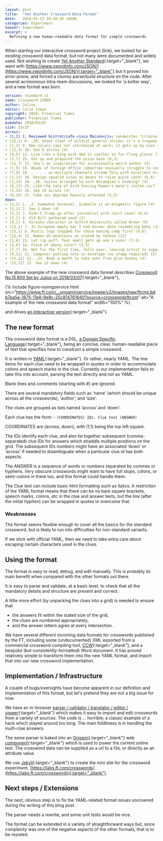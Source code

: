 ```yaml
---
layout: post
title:  "Yet Another Crossword Data Format"
date:   2018-03-23 10:30:30 +0100
categories: Experiment
teaser: Experiment
excerpt: >
  Defining a new human-readable data format for simple crosswords
---
```

When starting our interactive crossword project (link), we looked for an existing crossword data format, but not many were documented and widely used. Not wishing to create [Yet Another Standard](https://xkcd.com/927/){:target="_blank"}, we went with [https://www.xwordinfo.com/JSON/](https://www.xwordinfo.com/JSON/){:target="_blank"} but it proved too error-prone, and forced a clumsy parse/build structure on the code. After several acrimonious intra-team discussions, we looked for ‘a better way’, and a new format was born.

```yaml
version: standard v1
name: Crossword 15800
author: Julius
editor: Colin Inman
copyright: 2018, Financial Times
publisher: Financial Times
pubdate: 2018/03/07
size: 15x15
across:
- (1,1) 1. Reviewed bistrot/cafe <i>La Maison</i>: sandwiches "criminal" (10)
- (12,1) 6. ,10. Steer clear of wildcat general strike; it's a tragedy eerst (4)
- (1,3) 9. New salary caps not introduced at work; it gets up my nose (5,5)
- (12,3) 10. See 6 across (4)
- (4,5) 12. Live like a king with dad in castles in far-flung places (7,5)
- (1,7) 15. Got up and prepared the pizza base (6,3)
- (11,7) 17. She's an inspiration for occasionally weird author (5)
- (1,9) 18. Heads of Foreign Office committee unusually struggle to concentrate . . . . (5)
- (7,9) 19. . . . . as multiple channels stream Tory with excellent oratory skills (9)
- (1,11) 20. Design squalid sites as means to raise quick cash? (6,6)
- (1,13) 24. ,26. Suites arranged to suit Norwegian's booking? (4)
- (6,13) 25. Like the tale of bird fencing Romeo's mate's stolen car? (10)
- (1,15) 26. See 24 across (4)
- (6,15) 27. Fake uni degrees heavily attacked (5,5)
down:
- (1,1) 1. ,2. Somewhat hormonal, Isabella is an enigmatic figure (4)
- (3,1) 2. See 1 down (4)
- (5,1) 3. Didn't Trump go after journalist with court case? (8,4)
- (7,1) 4. Old Bill gathered wood (5)
- (9,1) 5. Hirsute character in Oxford University called Brown (9)
- (13,1) 7. In European empty bar I had dinner date resembling Edna (10)
- (15,1) 8. Rustic logs chopped for those making camp fire? (4,6)
- (11,4) 11. Names US mountains as stated by Yankee (12)
- (1,6) 13. Let rip guff; foul smell gets up one's nose! (7-3)
- (3,6) 14. Piece of ebony ruler? (5,5)
- (7,7) 16. Not for the first time, falls over, leaving artist to support old morthern church (4,5)
- (9,11) 21. Composer putting note in envelope (no stamp required) (5)
- (13,12) 22. ,23. Book a month to take over from glum donkey (4)
- (15,12) 23. See 22 down (4)
```
The above example of the new crossword data format describes [Crossword No.15,800 Set by Julius on 2018/03/07](https://www.ft.com/__origami/service/image/v2/images/raw/ftcms:bdb7ea5a-1875-11e8-9e9c-25c814761640?source=crosswordsftcom){:target="_blank"},

{% include figure-noimgservice.html src="https://www.ft.com/__origami/service/image/v2/images/raw/ftcms:bdb7ea5a-1875-11e8-9e9c-25c814761640?source=crosswordsftcom" alt="A example of the new crossword data format" width="100%" %}

and drives [an interactive version](https://labs.ft.com/crosswords/2018/03/07/Puzzle-15800-dynamic.html){:target="_blank"}.

## The new format

The crossword data format is a DSL, [a Domain Specific Language](https://en.wikipedia.org/wiki/Domain-specific_language){:target="_blank"}, being an concise, clear, human-readable piece of text that specifies how to construct a simple crossword.

It is written in [YAML](https://en.wikipedia.org/wiki/YAML){:target="_blank"}. Or rather, nearly YAML. The line items for each clue need to be wrapped in quotes in order to accommodate colons and speech marks in the clue. Currently our implementation fails to take this into account, parsing the text directly and not as YAML.

Blank lines and comments (starting with #) are ignored.

There are several mandatory fields such as ‘name’ (which should be unique across all the crosswords), ‘author’, and ‘size’.

The clues are grouped as lists named ‘across’ and ‘down’.

Each clue has the form: - `(COORDINATES) IDs. Clue text (ANSWER)`

COORDINATES are (across, down), with (1,1) being the top left square.

The IDs identify each clue, and also tie together subsequent (comma-separated) clue IDs for answers which straddle multiple positions on the grid. The subsequent IDs numbers might have an associated ‘down’ or ‘across’ if needed to disambiguate when a particular clue id has both aspects.

The ANSWER is a sequence of words or numbers separated by commas or hyphens. Very obscure crosswords might want to have full stops, colons, or semi-colons in there too, and this format could handle them.

The Clue text can include basic html formatting such as italics. A restriction of the YAML format means that there can be no bare square brackets, speech marks, colons, etc in the clue and answer texts, but the line (after the initial hyphen) can be wrapped in quotes to overcome that.

### Weaknesses

The format seems flexible enough to cover all the basics for the standard crossword, but is likely to run into difficulties for non-standard variants.

If we stick with official YAML, then we need to take extra care about escaping certain characters used in the clues.

## Using the format

The format is easy to read, debug, and edit manually. This is probably its main benefit when compared with the other formats out there.

It is easy to parse and validate, at a basic level, to check that all the mandatory details and structure are present and correct.

A little more effort (by unpacking the clues into a grid) is needed to ensure that

* the answers fit within the stated size of the grid,
* the clues are numbered appropriately,
* and the answer letters agree at every intersection .

We have several different incoming data formats for crosswords published by the FT, including some (undocumented) XML exported from a commercial crossword compiling tool, [CCW](https://www.crossword-compiler.com/){:target="_blank"}, and a bespoke (but consistently-formatted) Word document. It has proved relatively simple to transform them into the new YAML format, and import that into our new crossword implementation.

## Implementation / Infrastructure

A couple of bugs/oversights have become apparent in our definition and implementation of this format, but let's pretend they are not a big issue for now.

We have an in-browser [parser / validator / translator / editor / viewer](https://labs.ft.com/pages/crossword_dsl.html){:target="_blank"} which makes it easy to import and edit crosswords from a variety of sources. The code is ... horrible; a classic example of a hack which stayed around too long. The main fiddliness is in handling the multi-clue answers.

The same parser is baked into an [Origami](https://origami.ft.com/){:target="_blank"} web [component](https://registry.origami.ft.com/components/o-crossword@1.8.2){:target="_blank"} which is used to power the current online test. The crossword data can be supplied as a url to a file, or directly as an attribute value.

We use [Jekyll](https://jekyllrb.com/){:target="_blank"} to create the mini site for the crossword experiment, [https://labs.ft.com/crosswords](https://labs.ft.com/crosswords){:target="_blank"}.

## Next steps / Extensions

The next, obvious step is to fix the YAML-related format issues uncovered during the writing of this blog post.

The parser needs a rewrite, and some unit tests would be nice.

The format can be extended in a variety of straightforward ways but, since complexity was one of the negative aspects of the other formats, that is to be resisted.
